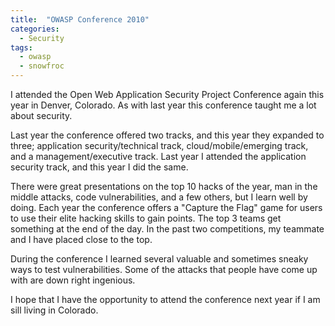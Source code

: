 ```yaml
---
title:  "OWASP Conference 2010"
categories: 
  - Security
tags:
  - owasp
  - snowfroc
---
```


I attended the Open Web Application Security Project Conference again this year in Denver, Colorado. As with last year this conference taught me a lot about security.

Last year the conference offered two tracks, and this year they expanded to three; application security/technical track, cloud/mobile/emerging track, and a management/executive track. Last year I attended the application security track, and this year I did the same.

There were great presentations on the top 10 hacks of the year, man in the middle attacks, code vulnerabilities, and a few others, but I learn well by doing. Each year the conference offers a "Capture the Flag" game for users to use their elite hacking skills to gain points. The top 3 teams get something at the end of the day. In the past two competitions, my teammate and I have placed close to the top.

During the conference I learned several valuable and sometimes sneaky ways to test vulnerabilities. Some of the attacks that people have come up with are down right ingenious.

I hope that I have the opportunity to attend the conference next year if I am sill living in Colorado.
